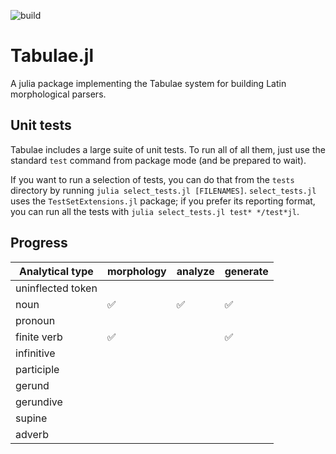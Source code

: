 ![build](https://github.com/neelsmith/Tabulae.jl/actions/workflows/Documentation.yml/badge.svg)


# Tabulae.jl

A julia package implementing the Tabulae system for building Latin morphological parsers.

## Unit tests

Tabulae includes a large suite of unit tests.  To run all of all them, just use the standard `test` command from package mode (and be prepared to wait).

If you want to run a selection of tests, you can do that from the `tests` directory by running `julia select_tests.jl [FILENAMES]`.   `select_tests.jl` uses the `TestSetExtensions.jl` package; if you prefer its reporting format, you can run all the tests with  `julia select_tests.jl test* */test*jl`.




## Progress


| Analytical type	| morphology | analyze | generate |
| --- | --- | --- | --- |
| uninflected token | |||
| noun | ✅ |  ✅ |  ✅ |
| pronoun | |||
| finite verb | ✅ || ✅ |
| infinitive | |||
| participle | |||
| gerund | |||
| gerundive | |||
| supine | |||
| adverb | |||



